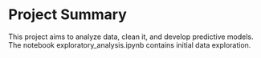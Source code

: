 # Project Summary
This project aims to analyze data, clean it, and develop predictive models. The notebook exploratory_analysis.ipynb contains initial data exploration.
